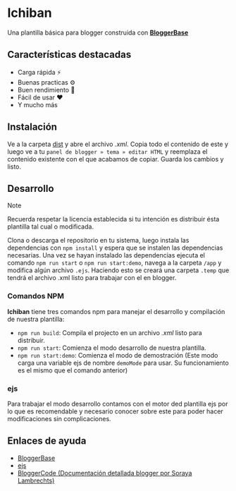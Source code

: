# Ichiban

Una plantilla básica para blogger construida con [**BloggerBase**](https://github.com/Karasu-themes/BloggerBase)

## Características destacadas

- Carga rápida ⚡
- Buenas practicas ⚙
- Buen rendimiento 👑
- Fácil de usar ♥
- Y mucho más

## Instalación

Ve a la carpeta [dist](https://github.com/Karasu-themes/ichiban/tree/main/dist) y abre el archivo *.xml*. Copia todo el contenido de este y luego
ve a tu `panel de blogger » tema » editar HTML` y reemplaza el contenido existente con el que acabamos de copiar. Guarda los cambios y listo.

## Desarrollo

> [!NOTE]
> Recuerda respetar la licencia establecida si tu intención es distribuir ésta plantilla tal cual o modificada.

Clona o descarga el repositorio en tu sistema, luego instala las dependencias con `npm install` y espera que se instalen las dependencias necesarias. Una vez se hayan instalado las dependencias ejecuta el comando `npm run start` o `npm run start:demo`, navega a la carpeta `/app` y modifica algún archivo `.ejs`. Haciendo esto se creará una carpeta `.temp` que tendrá el archivo .xml listo para trabajar con el en blogger.

### Comandos NPM

**Ichiban** tiene tres comandos npm para manejar el desarrollo y compilación de nuestra plantilla:

- `npm run build`: Compila el projecto en un archivo *.xml* listo para distribuir.
- `npm run start`: Comienza el modo desarrollo de nuestra plantilla.
- `npm run start:demo`: Comienza el modo de demostración (Este modo carga una variable ejs de nombre `demoMode` para usar. Su funcionamiento es el mismo que el comando anterior)

### ejs

Para trabajar el modo desarrollo contamos con el motor ded plantilla ejs por lo que es recomendable y necesario conocer sobre este para poder hacer modificaciones sin complicaciones.

## Enlaces de ayuda

- [BloggerBase](https://github.com/Karasu-themes/BloggerBase/)
- [ejs](https://ejs.co/)
- [BloggerCode (Documentación detallada blogger por Soraya Lambrechts)](https://bloggercode-blogconnexion.blogspot.com/)


